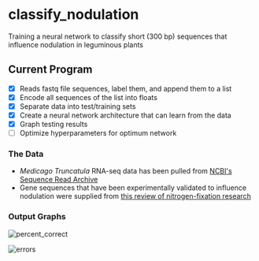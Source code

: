 # classify_nodulation
Training a neural network to classify short (300 bp) sequences that influence nodulation in leguminous plants

## Current Program
- [x] Reads fastq file sequences, label them, and append them to a list
- [x] Encode all sequences of the list into floats
- [x] Separate data into test/training sets
- [x] Create a neural network architecture that can learn from the data
- [x] Graph testing results
- [ ] Optimize hyperparameters for optimum network

### The Data
- *Medicago Truncatula* RNA-seq data has been pulled from [NCBI's Sequence Read Archive](https://www.ncbi.nlm.nih.gov/sra)
- Gene sequences that have been experimentally validated to influence nodulation were supplied from [this review of nitrogen-fixation research](https://www.ncbi.nlm.nih.gov/pmc/articles/PMC6961631/)

### Output Graphs

![percent_correct](https://user-images.githubusercontent.com/88045526/222621686-dce55aa4-adf5-4112-a762-1d7b1e4d4740.png)

![errors](https://user-images.githubusercontent.com/88045526/222621692-9d190714-fbe0-4428-b0cc-e897ba6c04e6.png)
